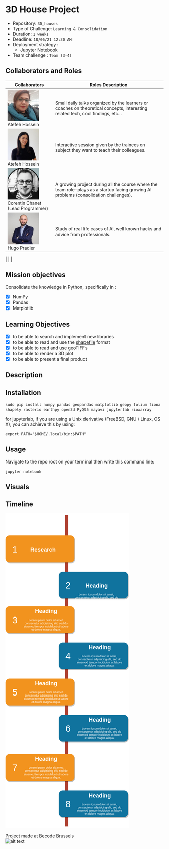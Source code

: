 # 3D House Project

- Repository: `3D_houses`
- Type of Challenge: `Learning & Consolidation`
- Duration: `1 weeks`
- Deadline: `18/06/21 12:30 AM`
- Deployment strategy :
  - Jupyter Notebook
- Team challenge : `Team (3-4)`

## Collaborators and Roles

| Collaborators                                         | Roles Description                                                                                                                           |
| ----------------------------------------------- | ------------------------------------------------------------------------------------------------------------------------------------- |
| <img src="images/atefeh.jpeg" alt="drawing" style="width:100px;"/> <br/> Atefeh Hossein| Small daily talks organized by the learners or coaches on theoretical concepts, interesting related tech, cool findings, etc…         |
| <img src="images/ceren.jpeg" alt="drawing" style="width:100px;"/> <br/> Atefeh Hossein | Interactive session given by the trainees on subject they want to teach their colleagues.                                             |
| <img src="images/corentin.png" alt="drawing" style="width:100px;"/> </br> Corentin Chanet (Lead Programmer)                                    | A growing project during all the course where the team role-plays as a startup facing growing AI problems (consolidation challenges). |
| <img src="images/hugo.jpeg" alt="drawing" style="width:100px;"/> <br/> Hugo Pradier                                     | Study of real life cases of AI, well known hacks and advice from professionals.                                                       |

|                                                                            |                                                                                                                                                                                                                                                 | 
## Mission objectives

Consolidate the knowledge in Python, specifically in :

- [X] NumPy
- [X] Pandas
- [X] Matplotlib

## Learning Objectives

- [X] to be able to search and implement new libraries
- [X] to be able to read and use the [shapefile](https://en.wikipedia.org/wiki/Shapefile) format
- [X] to be able to read and use geoTIFFs
- [X] to be able to render a 3D plot
- [X] to be able to present a final product

## Description


## Installation

```
sudo pip install numpy pandas geopandas matplotlib geopy folium fiona shapely rasterio earthpy open3d PyQt5 mayavi jupyterlab rioxarray
```
for jupyterlab, if you are using a Unix derivative (FreeBSD, GNU / Linux, OS X), you can achieve this by using:

```
export PATH="$HOME/.local/bin:$PATH"
```

## Usage
Navigate to the repo root on your terminal then write this command line:
```
jupyter notebook
```

## Visuals
## Timeline
<img src="images/workflow.png" alt="drawing"/> <br/>




Project made at Becode Brussels <br/>
![alt text](https://becode.org/app/uploads/2020/03/cropped-becode-logo-seal.png)
